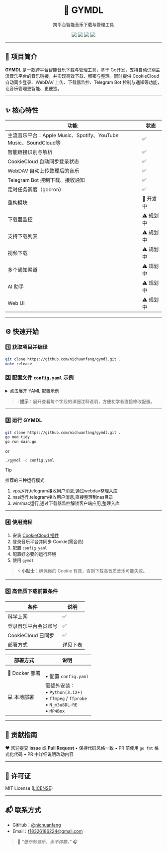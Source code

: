 <h1 align="center">🎵 GYMDL</h1>
<p align="center">跨平台智能音乐下载与管理工具</p>

<p align="center">
    <a href="#"><img src="https://img.shields.io/badge/Go-1.24+-00ADD8?logo=go" /></a>
    <a href="#"><img src="https://img.shields.io/badge/License-MIT-green" /></a>
    <a href="#"><img src="https://img.shields.io/github/actions/workflow/status/nichuanfang/gymdl/release.yml?logo=github" /></a>
    <a href="#"><img src="https://img.shields.io/badge/Telegram-Bot-blue?logo=telegram" /></a>
</p>

---

## 🧭 项目简介

**GYMDL** 是一款跨平台智能音乐下载与管理工具，基于 Go开发，支持自动识别主流音乐平台的音乐链接，并实现高效下载、解密与整理。同时提供
CookieCloud 自动同步登录、WebDAV 上传、下载器监控、Telegram Bot 控制与通知等功能，让音乐管理更智能、更便捷。

---

## ✨ 核心特性

| 功能                                                   | 状态     |
|------------------------------------------------------|--------|
| 主流音乐平台：Apple Music、Spotify、YouTube Music、SoundCloud等 | ✅      |
| 智能链接识别与解析                                            | ✅      |
| CookieCloud 自动同步登录状态                                 | ✅      |
| WebDAV 自动上传整理后的音乐                                    | ✅      |
| Telegram Bot 控制下载、接收通知                               | ✅      |
| 定时任务调度（gocron）                                       | ✅      |
| 重构模块                                                 | 🚧 开发中 |
| 下载器监控                                                | ⚠️ 规划中 |
| 支持下载列表                                               | ⚠️ 规划中 |
| 视频下载                                                 | ⚠️ 规划中 |
| 多个通知渠道                                               | ⚠️ 规划中 |
| AI 助手                                                | ⚠️ 规划中 |
| Web UI                                               | ⚠️ 规划中 |

---

## ⚙️ 快速开始

### 1️⃣ 获取项目并编译

```bash
git clone https://github.com/nichuanfang/gymdl.git .
make release
````

### 2️⃣ 配置文件 `config.yaml` 示例

<details>
<summary>点击展开 YAML 配置示例</summary>

```yaml
# GYMDL 配置文件
# 以下为详细配置项说明

# Web 服务配置
web_config:
  enable: false  # 是否启用 web 服务
  app_domain: "localhost"  # web 服务域名
  https: false  # 是否开启 HTTPS
  app_port: 8080  # web 服务监听端口
  gin_mode: "debug"  # Gin 运行模式: 可选 [debug, release, test]

# CookieCloud 配置
cookie_cloud:
  cookiecloud_url: ""  # CookieCloud 服务地址
  cookiecloud_uuid: ""  # CookieCloud UUID
  cookiecloud_key: ""  # CookieCloud key (多个同步端需填写同一个key，否则会解密失败)
  cookie_file_path: ""  # Cookie 文件存储目录
  cookie_file: ""  # Cookie 文件名
  expire_time: 180  # Cookie 文件过期时间(分钟)

# 资源整理配置
tidy:
  mode: 1  # 资源整理模式: 1=整理到 dist_dir, 2=整理到 webdav_dir
  dist_dir: "data/dist"  # 当 mode=1 时使用的本地整理目录

# WebDAV 配置
webdav:
  webdav_url: ""  # WebDAV 服务地址
  webdav_user: ""  # WebDAV 用户名
  webdav_pass: ""  # WebDAV 密码
  webdav_dir: ""  # WebDAV 目标路径

# 日志配置
log:
  mode: 1  # 日志模式: 1=标准输出, 2=日志文件, 3=标准输出+文件
  level: 2  # 日志等级: 1=debug, 2=info, 3=warn, 4=error, 5=fatal
  file: "data/logs/run.log"  # 日志文件路径

# Telegram 配置
telegram:
  enable: true  # 是否启用 Telegram 通知服务
  mode: 1  # 运行模式: 1=长轮询, 2=Webhook (推荐开发用1, 生产用2)
  chat_id: ""  # 机器人 chat_id
  bot_token: ""  # Telegram Bot Token
  allowed_users:
    - ""  # 用户白名单列表 (Telegram 用户 ID)
  webhook_url: ""  # Webhook 地址 (mode=2 时必填)
  webhook_port: 9000  # Webhook 模式下监听端口

# AI 配置
ai:
  enable: false  # 是否启用 AI 功能
  base_url: ""  # AI 接口的 Base URL
  model: ""  # 使用的 AI 模型名称
  api_key: ""  # AI 服务的 API Key
  system_prompt: ""  # 默认系统提示词

# 附加配置
additional_config:
  enable_cron: false  # 是否启用定时任务功能 只有开启此配置才会尝试同步cookie文件(重要)
  enable_monitor: false  # 是否启用目录监听 开启后监听下载目录使用um cli自动解密
  monitor_dirs:
    - ""  # 监听的目录,下载器监控

# 代理配置
proxy:
  enable: false  # 是否启用代理
  scheme: ""  # 代理协议: http/https/socks5
  host: "127.0.0.1"  # 代理主机
  port: 10809  # 代理端口
  user: ""  # 代理用户名
  pass: ""  # 代理密码
  auth: false  # 是否启用代理认证
```

</details>

> ℹ️ **提示**：展开查看每个字段的详细注释说明，方便初学者直接修改配置。

---

### 3️⃣ 运行 GYMDL

```bash
git clone https://github.com/nichuanfang/gymdl.git .
go mod tidy
go run main.go
```

or

```bash
./gymdl -c config.yaml
```

> [!TIP]
> 推荐的三种运行模式
>
> 1. vps运行,telegram接收用户消息,通过webdav整理入库
> 2. nas运行,telegram接收用户消息,直接整理到nas目录
> 3. win/mac运行,通过下载器监控解锁客户端应用,整理入库

---

### 4️⃣ 使用流程

1. 安装 [CookieCloud 插件](https://chrome.google.com/webstore/detail/cookiecloud/ffjiejobkoibkjlhjnlgmcnnigeelbdl)
2. 登录音乐平台并同步 Cookie(需会员)
3. 配置 `config.yaml`
4. 配置好必要的运行环境
5. 使用 `gymdl`

> ⚡ **小贴士**：确保你的 Cookie 有效，否则下载高音质音乐可能失败。

---

### 5️⃣ 高音质下载前置条件

| 条件              | 说明   |
|-----------------|------|
| 科学上网            | ✅    |
| 登录音乐平台会员账号      | ✅    |
| CookieCloud 已同步 | ✅    |
| 部署方式            | 详见下表 |

| 部署方式         | 说明                                                                                         |
|--------------|--------------------------------------------------------------------------------------------|
| 🐳 Docker 部署 | <br>• 配置 `config.yaml`<br>                                                                 |
| 💻 本地部署      | 需额外安装：<br>• `Python(3.12+)`<br>• `ffmpeg` / `ffprobe`<br>• `N_m3u8DL-RE`<br>• `MP4Box`<br> |

---

## 🤝 贡献指南

❤️ 欢迎提交 **Issue** 或 **Pull Request**
• 保持代码风格一致
• PR 前使用 `go fmt` 格式化代码
• PR 中详细说明改动内容

---

## 📜 许可证

MIT License ([LICENSE](LICENSE))

---

## 📬 联系方式

* GitHub：[@nichuanfang](https://github.com/nichuanfang)
* Email：[f18326186224@gmail.com](mailto:f18326186224@gmail.com)

> 💬 *“愿你的音乐，永不停歇。”* 🎧
